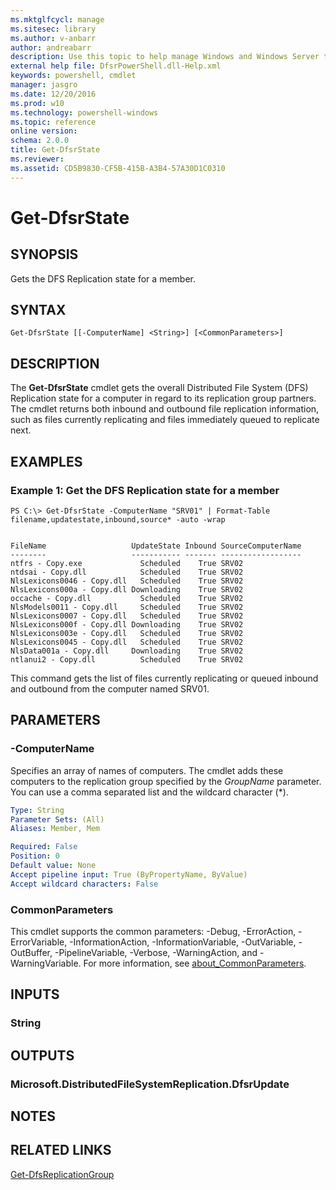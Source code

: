 ```yaml
---
ms.mktglfcycl: manage
ms.sitesec: library
ms.author: v-anbarr
author: andreabarr
description: Use this topic to help manage Windows and Windows Server technologies with Windows PowerShell.
external help file: DfsrPowerShell.dll-Help.xml
keywords: powershell, cmdlet
manager: jasgro
ms.date: 12/20/2016
ms.prod: w10
ms.technology: powershell-windows
ms.topic: reference
online version: 
schema: 2.0.0
title: Get-DfsrState
ms.reviewer:
ms.assetid: CD5B9830-CF5B-415B-A3B4-57A30D1C0310
---
```


# Get-DfsrState

## SYNOPSIS
Gets the DFS Replication state for a member.

## SYNTAX

```
Get-DfsrState [[-ComputerName] <String>] [<CommonParameters>]
```

## DESCRIPTION
The **Get-DfsrState** cmdlet gets the overall Distributed File System (DFS) Replication state for a computer in regard to its replication group partners.
The cmdlet returns both inbound and outbound file replication information, such as files currently replicating and files immediately queued to replicate next.

## EXAMPLES

### Example 1: Get the DFS Replication state for a member
```
PS C:\> Get-DfsrState -ComputerName "SRV01" | Format-Table filename,updatestate,inbound,source* -auto -wrap


FileName                   UpdateState Inbound SourceComputerName
--------                   ----------- ------- ------------------
ntfrs - Copy.exe             Scheduled    True SRV02
ntdsai - Copy.dll            Scheduled    True SRV02
NlsLexicons0046 - Copy.dll   Scheduled    True SRV02
NlsLexicons000a - Copy.dll Downloading    True SRV02
occache - Copy.dll           Scheduled    True SRV02
NlsModels0011 - Copy.dll     Scheduled    True SRV02
NlsLexicons0007 - Copy.dll   Scheduled    True SRV02
NlsLexicons000f - Copy.dll Downloading    True SRV02
NlsLexicons003e - Copy.dll   Scheduled    True SRV02
NlsLexicons0045 - Copy.dll   Scheduled    True SRV02
NlsData001a - Copy.dll     Downloading    True SRV02
ntlanui2 - Copy.dll          Scheduled    True SRV02
```

This command gets the list of files currently replicating or queued inbound and outbound from the computer named SRV01.

## PARAMETERS

### -ComputerName
Specifies an array of names of computers.
The cmdlet adds these computers to the replication group specified by the *GroupName* parameter.
You can use a comma separated list and the wildcard character (*).

```yaml
Type: String
Parameter Sets: (All)
Aliases: Member, Mem

Required: False
Position: 0
Default value: None
Accept pipeline input: True (ByPropertyName, ByValue)
Accept wildcard characters: False
```

### CommonParameters
This cmdlet supports the common parameters: -Debug, -ErrorAction, -ErrorVariable, -InformationAction, -InformationVariable, -OutVariable, -OutBuffer, -PipelineVariable, -Verbose, -WarningAction, and -WarningVariable. For more information, see [about_CommonParameters](http://go.microsoft.com/fwlink/?LinkID=113216).

## INPUTS

### String

## OUTPUTS

### Microsoft.DistributedFileSystemReplication.DfsrUpdate

## NOTES

## RELATED LINKS

[Get-DfsReplicationGroup](./Get-DfsReplicationGroup.md)

